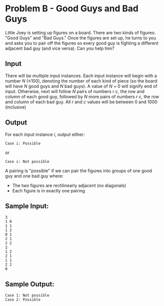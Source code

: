 # Problem B - Good Guys and Bad Guys
Little Joey is setting up figures on a board.  There are two kinds of figures: "Good Guys" and "Bad Guys."  Once the figures are set up, he turns to you and asks you to pair off the figures so every good guy is fighting a different adjacent bad guy (and vice versa).  Can you help him?

## Input
There will be multiple input instances.  Each input instance will begin with a number *N* (≤100), denoting the number of each kind of piece (so the board will have *N* good guys and *N* bad guys).  A value of *N* = 0 will signify end of input.  Otherwise, next will follow *N* pairs of numbers *r c*, the row and column of each good guy, followed by *N* more pairs of numbers *r c*, the row and column of each bad guy.  All *r* and *c* values will be between 0 and 1000 (inclusive)

## Output
For each input instance *i*, output either:

```
Case i: Possible
```

or

```
Case i: Not possible
```

A pairing is "possible" if we can pair the figures into groups of one good guy and one bad guy where:
 - The two figures are rectilinearly adjacent (no diagonals)
 - Each figure is in exactly one pairing

## Sample Input:
```
3
1 0
1 1 
1 2
0 1
2 1
2 2
2
1 2
2 1
1 1
2 2
0
```

## Sample Output:
```
Case 1: Not possible
Case 2: Possible
```